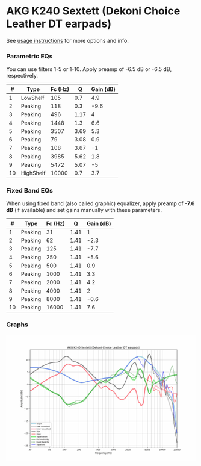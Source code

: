# AKG K240 Sextett (Dekoni Choice Leather DT earpads)
See [usage instructions](https://github.com/jaakkopasanen/AutoEq#usage) for more options and info.

### Parametric EQs
You can use filters 1-5 or 1-10. Apply preamp of -6.5 dB or -6.5 dB, respectively.

|   # | Type      |   Fc (Hz) |    Q |   Gain (dB) |
|-----|-----------|-----------|------|-------------|
|   1 | LowShelf  |       105 | 0.7  |         4.9 |
|   2 | Peaking   |       118 | 0.3  |        -9.6 |
|   3 | Peaking   |       496 | 1.17 |         4   |
|   4 | Peaking   |      1448 | 1.3  |         6.6 |
|   5 | Peaking   |      3507 | 3.69 |         5.3 |
|   6 | Peaking   |        79 | 3.08 |         0.9 |
|   7 | Peaking   |       108 | 3.67 |        -1   |
|   8 | Peaking   |      3985 | 5.62 |         1.8 |
|   9 | Peaking   |      5472 | 5.07 |        -5   |
|  10 | HighShelf |     10000 | 0.7  |         3.7 |

### Fixed Band EQs
When using fixed band (also called graphic) equalizer, apply preamp of **-7.6 dB** (if available) and set gains manually with these parameters.

|   # | Type    |   Fc (Hz) |    Q |   Gain (dB) |
|-----|---------|-----------|------|-------------|
|   1 | Peaking |        31 | 1.41 |         1   |
|   2 | Peaking |        62 | 1.41 |        -2.3 |
|   3 | Peaking |       125 | 1.41 |        -7.7 |
|   4 | Peaking |       250 | 1.41 |        -5.6 |
|   5 | Peaking |       500 | 1.41 |         0.9 |
|   6 | Peaking |      1000 | 1.41 |         3.3 |
|   7 | Peaking |      2000 | 1.41 |         4.2 |
|   8 | Peaking |      4000 | 1.41 |         2   |
|   9 | Peaking |      8000 | 1.41 |        -0.6 |
|  10 | Peaking |     16000 | 1.41 |         7.6 |

### Graphs
![](./AKG%20K240%20Sextett%20(Dekoni%20Choice%20Leather%20DT%20earpads).png)
